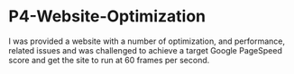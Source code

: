 # P4-Website-Optimization
I was provided a website with a number of optimization, and performance, related issues and was challenged to achieve a target Google PageSpeed score and get the site to run at 60 frames per second.
